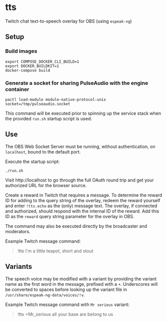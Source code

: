 # tts

Twitch chat text-to-speech overlay for OBS (using `espeak-ng`)

## Setup

### Build images

```shell
export COMPOSE_DOCKER_CLI_BUILD=1
export DOCKER_BUILDKIT=1
docker-compose build
```

### Generate a socket for sharing PulseAudio with the engine container

```shell
pactl load-module module-native-protocol-unix socket=/tmp/pulseaudio.socket
```

This command will be executed prior to spinning up the service stack when the
provided `run.sh` startup script is used.

## Use

The OBS Web Socket Server must be running, without authentication, on
`localhost`, bound to the default port.

Execute the startup script:

```shell
./run.sh
```

Visit http://localhost to go through the full OAuth round trip and get your
authorized URL for the browser source.

Create a reward in Twitch that requires a message. To determine the reward ID
for adding to the query string of the overlay, redeem the reward yourself and
enter `!tts.echo` as the (only) message text. The overlay, if connected and
authorized, should respond with the internal ID of the reward. Add this ID as
the `reward` query string parameter for the overlay in OBS.

The command may also be executed directly by the broadcaster and moderators.

Example Twitch message command:

> !tts I'm a little teapot, short and stout

## Variants

The speech voice may be modified with a variant by providing the variant name
as the first word in the message, prefixed with a `+`. Underscores will be
converted to spaces before looking up the variant file in
`/usr/share/espeak-ng-data/voices/!v`.

Example Twitch message command with `Mr serious` variant:

> !tts +Mr_serious all your base are belong to us
